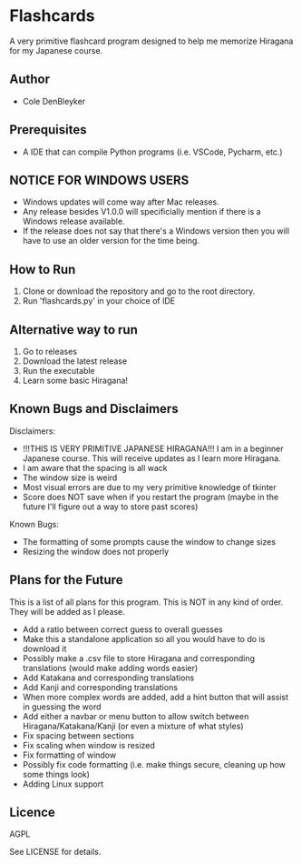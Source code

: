 # Flashcards
A very primitive flashcard program designed to help me memorize Hiragana for my Japanese course.

## Author
- Cole DenBleyker

## Prerequisites
- A IDE that can compile Python programs (i.e. VSCode, Pycharm, etc.)

## NOTICE FOR WINDOWS USERS
- Windows updates will come way after Mac releases. 
- Any release besides V1.0.0 will specificially mention if there is a Windows release available.
- If the release does not say that there's a Windows version then you will have to use an older version for the time being.

## How to Run
1. Clone or download the repository and go to the root directory.
2. Run 'flashcards.py' in your choice of IDE
## Alternative way to run
1. Go to releases
2. Download the latest release
3. Run the executable
4. Learn some basic Hiragana!


## Known Bugs and Disclaimers
Disclaimers:
- !!!THIS IS VERY PRIMITIVE JAPANESE HIRAGANA!!! I am in a beginner Japanese course. This will receive updates as I learn more Hiragana.
- I am aware that the spacing is all wack
- The window size is weird 
- Most visual errors are due to my very primitive knowledge of tkinter
- Score does NOT save when if you restart the program (maybe in the future I'll figure out a way to store past scores)

Known Bugs:
- The formatting of some prompts cause the window to change sizes
- Resizing the window does not properly 

## Plans for the Future
This is a list of all plans for this program. This is NOT in any kind of order. They will be added as I please.
- Add a ratio between correct guess to overall guesses
- Make this a standalone application so all you would have to do is download it
- Possibly make a .csv file to store Hiragana and corresponding translations (would make adding words easier)
- Add Katakana and corresponding translations
- Add Kanji and corresponding translations
- When more complex words are added, add a hint button that will assist in guessing the word
- Add either a navbar or menu button to allow switch between Hiragana/Katakana/Kanji (or even a mixture of what styles)
- Fix spacing between sections
- Fix scaling when window is resized
- Fix formatting of window
- Possibly fix code formatting (i.e. make things secure, cleaning up how some things look)
- Adding Linux support

## Licence
AGPL

See LICENSE for details.